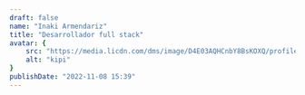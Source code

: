 ```yaml
---
draft: false
name: "Inaki Armendariz"
title: "Desarrollador full stack"
avatar: {
    src: "https://media.licdn.com/dms/image/D4E03AQHCnbY8BsKOXQ/profile-displayphoto-shrink_800_800/0/1695669673518?e=1702512000&v=beta&t=PxWA0Y6pIE4LrgO4f5uwzSbVU-_Oi_ZHy_e5EliE2Dk",
    alt: "kipi"
}
publishDate: "2022-11-08 15:39"
---
```

